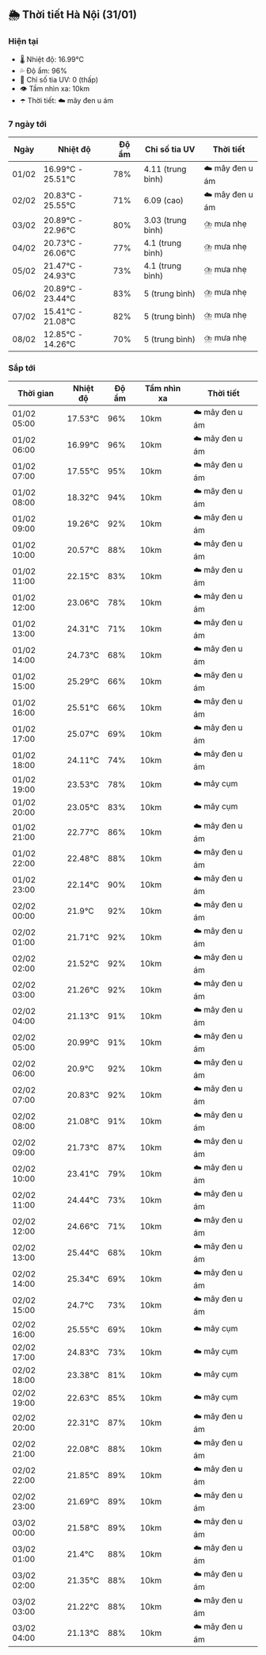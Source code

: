 ## 🌦️ Thời tiết Hà Nội (31/01)

### Hiện tại

- 🌡️ Nhiệt độ: 16.99℃
- 💦 Độ ẩm: 96%
- 🌟 Chỉ số tia UV: 0 (thấp)
- 👁️ Tầm nhìn xa: 10km
- ☂️ Thời tiết: ☁️ mây đen u ám

### 7 ngày tới

| Ngày | Nhiệt độ | Độ ẩm | Chỉ số tia UV | Thời tiết |
| --- | --- | --- | --- | --- |
| 01/02 | 16.99℃ - 25.51℃ | 78% | 4.11 (trung bình) | ☁️ mây đen u ám |
| 02/02 | 20.83℃ - 25.55℃ | 71% | 6.09 (cao) | ☁️ mây đen u ám |
| 03/02 | 20.89℃ - 22.96℃ | 80% | 3.03 (trung bình) | ⛈️ mưa nhẹ |
| 04/02 | 20.73℃ - 26.06℃ | 77% | 4.1 (trung bình) | ⛈️ mưa nhẹ |
| 05/02 | 21.47℃ - 24.93℃ | 73% | 4.1 (trung bình) | ⛈️ mưa nhẹ |
| 06/02 | 20.89℃ - 23.44℃ | 83% | 5 (trung bình) | ⛈️ mưa nhẹ |
| 07/02 | 15.41℃ - 21.08℃ | 82% | 5 (trung bình) | ⛈️ mưa nhẹ |
| 08/02 | 12.85℃ - 14.26℃ | 70% | 5 (trung bình) | ⛈️ mưa nhẹ |

### Sắp tới

| Thời gian | Nhiệt độ | Độ ẩm | Tầm nhìn xa | Thời tiết |
| --- | --- | --- | --- | --- |
| 01/02 05:00 | 17.53℃ | 96% | 10km | ☁️ mây đen u ám |
| 01/02 06:00 | 16.99℃ | 96% | 10km | ☁️ mây đen u ám |
| 01/02 07:00 | 17.55℃ | 95% | 10km | ☁️ mây đen u ám |
| 01/02 08:00 | 18.32℃ | 94% | 10km | ☁️ mây đen u ám |
| 01/02 09:00 | 19.26℃ | 92% | 10km | ☁️ mây đen u ám |
| 01/02 10:00 | 20.57℃ | 88% | 10km | ☁️ mây đen u ám |
| 01/02 11:00 | 22.15℃ | 83% | 10km | ☁️ mây đen u ám |
| 01/02 12:00 | 23.06℃ | 78% | 10km | ☁️ mây đen u ám |
| 01/02 13:00 | 24.31℃ | 71% | 10km | ☁️ mây đen u ám |
| 01/02 14:00 | 24.73℃ | 68% | 10km | ☁️ mây đen u ám |
| 01/02 15:00 | 25.29℃ | 66% | 10km | ☁️ mây đen u ám |
| 01/02 16:00 | 25.51℃ | 66% | 10km | ☁️ mây đen u ám |
| 01/02 17:00 | 25.07℃ | 69% | 10km | ☁️ mây đen u ám |
| 01/02 18:00 | 24.11℃ | 74% | 10km | ☁️ mây đen u ám |
| 01/02 19:00 | 23.53℃ | 78% | 10km | ☁️ mây cụm |
| 01/02 20:00 | 23.05℃ | 83% | 10km | ☁️ mây cụm |
| 01/02 21:00 | 22.77℃ | 86% | 10km | ☁️ mây đen u ám |
| 01/02 22:00 | 22.48℃ | 88% | 10km | ☁️ mây đen u ám |
| 01/02 23:00 | 22.14℃ | 90% | 10km | ☁️ mây đen u ám |
| 02/02 00:00 | 21.9℃ | 92% | 10km | ☁️ mây đen u ám |
| 02/02 01:00 | 21.71℃ | 92% | 10km | ☁️ mây đen u ám |
| 02/02 02:00 | 21.52℃ | 92% | 10km | ☁️ mây đen u ám |
| 02/02 03:00 | 21.26℃ | 92% | 10km | ☁️ mây đen u ám |
| 02/02 04:00 | 21.13℃ | 91% | 10km | ☁️ mây đen u ám |
| 02/02 05:00 | 20.99℃ | 91% | 10km | ☁️ mây đen u ám |
| 02/02 06:00 | 20.9℃ | 92% | 10km | ☁️ mây đen u ám |
| 02/02 07:00 | 20.83℃ | 92% | 10km | ☁️ mây đen u ám |
| 02/02 08:00 | 21.08℃ | 91% | 10km | ☁️ mây đen u ám |
| 02/02 09:00 | 21.73℃ | 87% | 10km | ☁️ mây đen u ám |
| 02/02 10:00 | 23.41℃ | 79% | 10km | ☁️ mây đen u ám |
| 02/02 11:00 | 24.44℃ | 73% | 10km | ☁️ mây đen u ám |
| 02/02 12:00 | 24.66℃ | 71% | 10km | ☁️ mây đen u ám |
| 02/02 13:00 | 25.44℃ | 68% | 10km | ☁️ mây đen u ám |
| 02/02 14:00 | 25.34℃ | 69% | 10km | ☁️ mây đen u ám |
| 02/02 15:00 | 24.7℃ | 73% | 10km | ☁️ mây đen u ám |
| 02/02 16:00 | 25.55℃ | 69% | 10km | ☁️ mây cụm |
| 02/02 17:00 | 24.83℃ | 73% | 10km | ☁️ mây cụm |
| 02/02 18:00 | 23.38℃ | 81% | 10km | ☁️ mây cụm |
| 02/02 19:00 | 22.63℃ | 85% | 10km | ☁️ mây cụm |
| 02/02 20:00 | 22.31℃ | 87% | 10km | ☁️ mây đen u ám |
| 02/02 21:00 | 22.08℃ | 88% | 10km | ☁️ mây đen u ám |
| 02/02 22:00 | 21.85℃ | 89% | 10km | ☁️ mây đen u ám |
| 02/02 23:00 | 21.69℃ | 89% | 10km | ☁️ mây đen u ám |
| 03/02 00:00 | 21.58℃ | 89% | 10km | ☁️ mây đen u ám |
| 03/02 01:00 | 21.4℃ | 88% | 10km | ☁️ mây đen u ám |
| 03/02 02:00 | 21.35℃ | 88% | 10km | ☁️ mây đen u ám |
| 03/02 03:00 | 21.22℃ | 88% | 10km | ☁️ mây đen u ám |
| 03/02 04:00 | 21.13℃ | 88% | 10km | ☁️ mây đen u ám |
